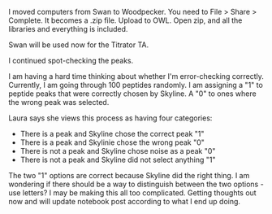 I moved computers from Swan to Woodpecker. You need to File > Share > Complete. It becomes a .zip file. Upload to OWL. Open zip, and all the libraries and everything is included.

Swan will be used now for the Titrator TA.

I continued spot-checking the peaks. 

I am having a hard time thinking about whether I'm error-checking correctly. Currently, I am going through 100 peptides randomly. I am assigning a "1" to peptide peaks that were correctly chosen by Skyline. A "0" to ones where the wrong peak was selected.

Laura says she views this process as having four categories:
- There is a peak and Skyline chose the correct peak "1"
- There is a peak and Skylinie chose the wrong peak "0"
- There is not a peak and Skyline chose noise as a peak "0"
- There is not a peak and Skyline did not select anything "1"

The two "1" options are correct because Skyline did the right thing. I am wondering if there should be a way to distinguish between the two options - use letters? I may be making this all too complicated. Getting thoughts out now and will update notebook post according to what I end up doing. 
